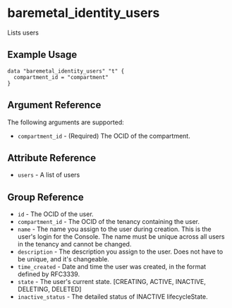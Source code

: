 # baremetal\_identity\_users

Lists users

## Example Usage

```
data "baremetal_identity_users" "t" {
  compartment_id = "compartment"
}
```

## Argument Reference

The following arguments are supported:

* `compartment_id` - (Required) The OCID of the compartment.

## Attribute Reference
* `users` - A list of users

## Group Reference
* `id` - The OCID of the user.
* `compartment_id` - The OCID of the tenancy containing the user.
* `name` - The name you assign to the user during creation. This is the user's login for the Console. The name must be unique across all users in the tenancy and cannot be changed.
* `description` - The description you assign to the user. Does not have to be unique, and it's changeable.
* `time_created` - Date and time the user was created, in the format defined by RFC3339.
* `state` - The user's current state. [CREATING, ACTIVE, INACTIVE, DELETING, DELETED]
* `inactive_status` - The detailed status of INACTIVE lifecycleState.
